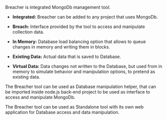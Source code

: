 

Breacher is integrated MongoDb management tool.

* **Integrated:** Breacher can be added to any project that uses MongoDb.

* **Breach:** Interface provided by the tool to access and manipulate collection data.

* **In Memory:** Database load balancing option that allows to queue changes in memory
and writing them in blocks.

* **Existing Data:** Actual data that is saved to Database.

* **Virtual Data:** Data changes not written to the Database, but used from in memory to
simulate behavior and manipulation options, to pretend as existing data.


The Breacher tool can be used as Database manipulation helper, that can be imported
inside node.js back-end project to be used as interface to access and manipulate MongoDb.

The Breacher tool can be used as Standalone tool with its own web application for Database access
and data manipulation.
